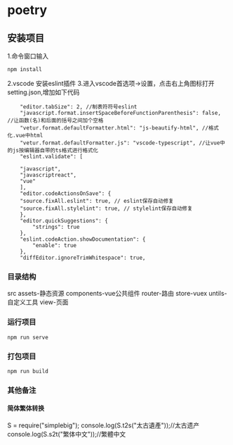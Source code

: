 # poetry

## 安装项目
1.命令窗口输入
```
npm install
```
2.vscode 安装eslint插件
3.进入vscode首选项->设置，点击右上角图标打开setting.json,增加如下代码
```
    "editor.tabSize": 2, //制表符符号eslint
    "javascript.format.insertSpaceBeforeFunctionParenthesis": false, //让函数(名)和后面的括号之间加个空格
    "vetur.format.defaultFormatter.html": "js-beautify-html", //格式化.vue中html
    "vetur.format.defaultFormatter.js": "vscode-typescript", //让vue中的js按编辑器自带的ts格式进行格式化
    "eslint.validate": [

    "javascript",
    "javascriptreact",
    "vue"
    ],
    "editor.codeActionsOnSave": {
    "source.fixAll.eslint": true, // eslint保存自动修复
    "source.fixAll.stylelint": true, // stylelint保存自动修复
    },
    "editor.quickSuggestions": {
        "strings": true
    },
    "eslint.codeAction.showDocumentation": {
        "enable": true
    },
    "diffEditor.ignoreTrimWhitespace": true,
```

### 目录结构
src
    assets-静态资源
    components-vue公共组件
    router-路由
    store-vuex
    untils-自定义工具
    view-页面

### 运行项目
```
npm run serve
```

### 打包项目
```
npm run build
```

### 其他备注
#### 简体繁体转换
S = require("simplebig");
console.log(S.t2s("太古遺產"));//太古遗产
console.log(S.s2t("繁体中文"));//繁體中文
